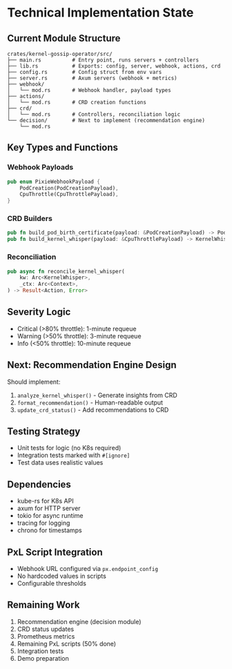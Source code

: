 # Technical Implementation State

## Current Module Structure
```
crates/kernel-gossip-operator/src/
├── main.rs          # Entry point, runs servers + controllers
├── lib.rs           # Exports: config, server, webhook, actions, crd
├── config.rs        # Config struct from env vars
├── server.rs        # Axum servers (webhook + metrics)
├── webhook/
│   └── mod.rs       # Webhook handler, payload types
├── actions/
│   └── mod.rs       # CRD creation functions
├── crd/
│   └── mod.rs       # Controllers, reconciliation logic
└── decision/        # Next to implement (recommendation engine)
    └── mod.rs
```

## Key Types and Functions

### Webhook Payloads
```rust
pub enum PixieWebhookPayload {
    PodCreation(PodCreationPayload),
    CpuThrottle(CpuThrottlePayload),
}
```

### CRD Builders
```rust
pub fn build_pod_birth_certificate(payload: &PodCreationPayload) -> PodBirthCertificate
pub fn build_kernel_whisper(payload: &CpuThrottlePayload) -> KernelWhisper
```

### Reconciliation
```rust
pub async fn reconcile_kernel_whisper(
    kw: Arc<KernelWhisper>,
    _ctx: Arc<Context>,
) -> Result<Action, Error>
```

## Severity Logic
- Critical (>80% throttle): 1-minute requeue
- Warning (>50% throttle): 3-minute requeue  
- Info (<50% throttle): 10-minute requeue

## Next: Recommendation Engine Design
Should implement:
1. `analyze_kernel_whisper()` - Generate insights from CRD
2. `format_recommendation()` - Human-readable output
3. `update_crd_status()` - Add recommendations to CRD

## Testing Strategy
- Unit tests for logic (no K8s required)
- Integration tests marked with `#[ignore]`
- Test data uses realistic values

## Dependencies
- kube-rs for K8s API
- axum for HTTP server
- tokio for async runtime
- tracing for logging
- chrono for timestamps

## PxL Script Integration
- Webhook URL configured via `px.endpoint_config`
- No hardcoded values in scripts
- Configurable thresholds

## Remaining Work
1. Recommendation engine (decision module)
2. CRD status updates
3. Prometheus metrics
4. Remaining PxL scripts (50% done)
5. Integration tests
6. Demo preparation